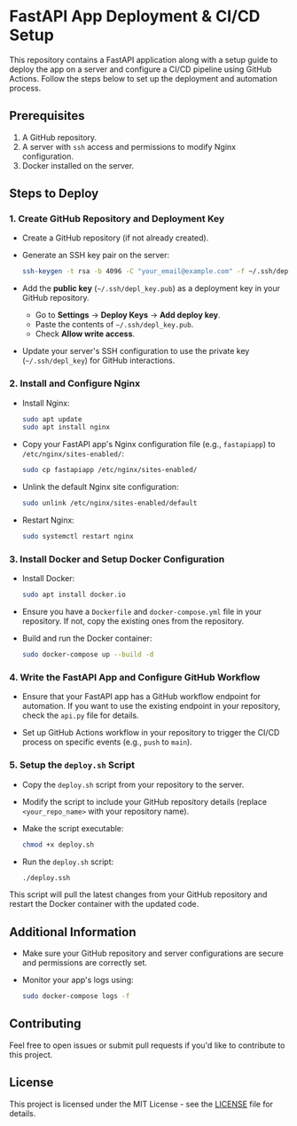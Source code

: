 
# FastAPI App Deployment & CI/CD Setup

This repository contains a FastAPI application along with a setup guide to deploy the app on a server and configure a CI/CD pipeline using GitHub Actions. Follow the steps below to set up the deployment and automation process.

## Prerequisites

1. A GitHub repository.
2. A server with `ssh` access and permissions to modify Nginx configuration.
3. Docker installed on the server.

## Steps to Deploy

### 1. Create GitHub Repository and Deployment Key

- Create a GitHub repository (if not already created).
- Generate an SSH key pair on the server:
  
  ```bash
  ssh-keygen -t rsa -b 4096 -C "your_email@example.com" -f ~/.ssh/depl_key
  ```
  
- Add the **public key** (`~/.ssh/depl_key.pub`) as a deployment key in your GitHub repository.
  
  - Go to **Settings** → **Deploy Keys** → **Add deploy key**.
  - Paste the contents of `~/.ssh/depl_key.pub`.
  - Check **Allow write access**.

- Update your server's SSH configuration to use the private key (`~/.ssh/depl_key`) for GitHub interactions.

### 2. Install and Configure Nginx

- Install Nginx:

  ```bash
  sudo apt update
  sudo apt install nginx
  ```


- Copy your FastAPI app's Nginx configuration file (e.g., `fastapiapp`) to `/etc/nginx/sites-enabled/`:

  ```bash
  sudo cp fastapiapp /etc/nginx/sites-enabled/
  ```

- Unlink the default Nginx site configuration:

  ```bash
  sudo unlink /etc/nginx/sites-enabled/default
  ```

- Restart Nginx:

  ```bash
  sudo systemctl restart nginx
  ```

### 3. Install Docker and Setup Docker Configuration

- Install Docker:

  ```bash
  sudo apt install docker.io
  ```

- Ensure you have a `Dockerfile` and `docker-compose.yml` file in your repository. If not, copy the existing ones from the repository.

- Build and run the Docker container:

  ```bash
  sudo docker-compose up --build -d
  ```

### 4. Write the FastAPI App and Configure GitHub Workflow

- Ensure that your FastAPI app has a GitHub workflow endpoint for automation. If you want to use the existing endpoint in your repository, check the `api.py` file for details.

- Set up GitHub Actions workflow in your repository to trigger the CI/CD process on specific events (e.g., `push` to `main`).

### 5. Setup the `deploy.sh` Script

- Copy the `deploy.sh` script from your repository to the server.

- Modify the script to include your GitHub repository details (replace `<your_repo_name>` with your repository name).

- Make the script executable:

  ```bash
  chmod +x deploy.sh
  ```

- Run the `deploy.sh` script:

  ```bash
  ./deploy.ssh
  ```

This script will pull the latest changes from your GitHub repository and restart the Docker container with the updated code.

## Additional Information

- Make sure your GitHub repository and server configurations are secure and permissions are correctly set.
- Monitor your app's logs using:

  ```bash
  sudo docker-compose logs -f
  ```

## Contributing

Feel free to open issues or submit pull requests if you'd like to contribute to this project.

## License

This project is licensed under the MIT License - see the [LICENSE](LICENSE) file for details.
